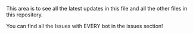 This area is to see all the latest updates in this file and all the other files in this repository.

You can find all the Issues with EVERY bot in the issues section!

